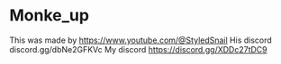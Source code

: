 # Monke_up
This was made by https://www.youtube.com/@StyledSnail
His discord discord.gg/dbNe2GFKVc
My discord https://discord.gg/XDDc27tDC9
